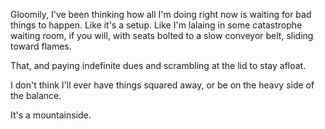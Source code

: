 Gloomily, I've been thinking how all I'm doing right now is waiting for bad things to happen. Like it's a setup. Like I'm lalaing in some catastrophe waiting room, if you will, with seats bolted to a slow conveyor belt, sliding toward flames.

That, and paying indefinite dues and scrambling at the lid to stay afloat.

I don't think I'll ever have things squared away, or be on the heavy side of the balance.

It's a mountainside.
